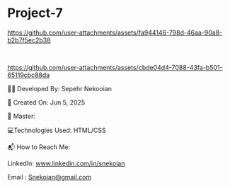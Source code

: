 # Project-7
https://github.com/user-attachments/assets/fa944146-798d-46aa-90a8-b2b7f5ec2b38

<br>

https://github.com/user-attachments/assets/cbde04d4-7088-43fa-b501-65119cbc88da


👨‍💻 Developed By: Sepehr Nekooian

📅 Created On: Jun 5, 2025

🔧 Master: 

💻Technologies Used: HTML/CSS 

📬 How to Reach Me:

LinkedIn: www.linkedin.com/in/snekoian

Email : Snekoian@gmail.com
